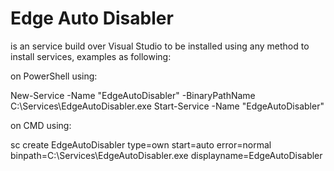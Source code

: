 # Edge Auto Disabler

is an service build over Visual Studio to be installed using any method to install services, examples as following:

on PowerShell using:

New-Service -Name "EdgeAutoDisabler" -BinaryPathName C:\Services\EdgeAutoDisabler.exe
Start-Service -Name "EdgeAutoDisabler"

on CMD using:

sc create EdgeAutoDisabler type=own start=auto error=normal binpath=C:\Services\EdgeAutoDisabler.exe displayname=EdgeAutoDisabler

